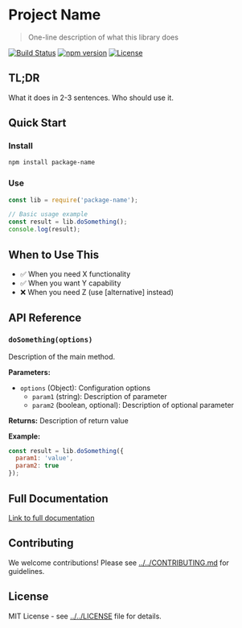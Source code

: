 # Project Name

> One-line description of what this library does

[![Build Status][build-badge]][build-link]
[![npm version][npm-badge]][npm-link]
[![License][license-badge]][license-link]

## TL;DR

What it does in 2-3 sentences. Who should use it.

## Quick Start

### Install
```bash
npm install package-name
```

### Use
```javascript
const lib = require('package-name');

// Basic usage example
const result = lib.doSomething();
console.log(result);
```

## When to Use This

- ✅ When you need X functionality
- ✅ When you want Y capability
- ❌ When you need Z (use [alternative] instead)

## API Reference

### `doSomething(options)`

Description of the main method.

**Parameters:**
- `options` (Object): Configuration options
  - `param1` (string): Description of parameter
  - `param2` (boolean, optional): Description of optional parameter

**Returns:** Description of return value

**Example:**
```javascript
const result = lib.doSomething({
  param1: 'value',
  param2: true
});
```

## Full Documentation

[Link to full documentation](./)

## Contributing

We welcome contributions! Please see [../../CONTRIBUTING.md](../../CONTRIBUTING.md) for guidelines.

## License

MIT License - see [../../LICENSE](../../LICENSE) file for details.

[build-badge]: https://github.com/username/repo/workflows/CI/badge.svg
[build-link]: https://github.com/username/repo/actions
[npm-badge]: https://img.shields.io/npm/v/package-name.svg
[npm-link]: https://www.npmjs.com/package/package-name
[license-badge]: https://img.shields.io/badge/license-MIT-blue.svg
[license-link]: ../../LICENSE
